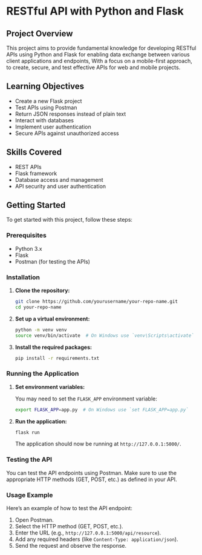# RESTful API with Python and Flask

## Project Overview

This project aims to provide fundamental knowledge for developing RESTful APIs using Python and Flask for enabling data exchange between various client applications and endpoints, With a focus on a mobile-first approach, to create, secure, and test effective APIs for web and mobile projects.

## Learning Objectives

- Create a new Flask project
- Test APIs using Postman
- Return JSON responses instead of plain text
- Interact with databases
- Implement user authentication
- Secure APIs against unauthorized access

## Skills Covered

- REST APIs
- Flask framework
- Database access and management
- API security and user authentication

## Getting Started

To get started with this project, follow these steps:

### Prerequisites

- Python 3.x
- Flask
- Postman (for testing the APIs)

### Installation

1. **Clone the repository:**

   ```bash
   git clone https://github.com/yourusername/your-repo-name.git
   cd your-repo-name
   ```

2. **Set up a virtual environment:**

   ```bash
   python -m venv venv
   source venv/bin/activate  # On Windows use `venv\Scripts\activate`
   ```

3. **Install the required packages:**

   ```bash
   pip install -r requirements.txt
   ```

### Running the Application

1. **Set environment variables:**

   You may need to set the `FLASK_APP` environment variable:

   ```bash
   export FLASK_APP=app.py  # On Windows use `set FLASK_APP=app.py`
   ```

2. **Run the application:**

   ```bash
   flask run
   ```

   The application should now be running at `http://127.0.0.1:5000/`.

### Testing the API

You can test the API endpoints using Postman. Make sure to use the appropriate HTTP methods (GET, POST, etc.) as defined in your API.

### Usage Example

Here’s an example of how to test the API endpoint:

1. Open Postman.
2. Select the HTTP method (GET, POST, etc.).
3. Enter the URL (e.g., `http://127.0.0.1:5000/api/resource`).
4. Add any required headers (like `Content-Type: application/json`).
5. Send the request and observe the response.



   
